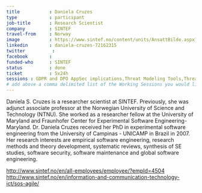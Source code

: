 ```yaml
---
title           : Daniela Cruzes
type            : participant
job-title       : Research Scientist
company         : SINTEF
travel-from     : Norway
image           : https://www.sintef.no/content/units/AnsattBilde.aspx?EmpId=4504
linkedin        : daniela-cruzes-72162315
twitter          :
facebook        :
funded-who      : SINTEF
status          : done
ticket          : 5x24h
sessions : GDPR and DPO AppSec implications,Threat Modeling Tools,Threat Modeling Diagramming Techniques,Threat Modeling Where do I Start?,Define Agile Security Practices,Agile Practices for Security Teams,Integrating Security into a Portfolio Kanban,Security Champions,Security Guidance and Feedback in IDE,Threat and Vulnerability Management Playbook,Writing Security Tests,JIRA Risk Workflow, DevSecOps vs SecDevOps,GraphQL Security Review,Hackathon Daily Sessions,Hackathon on avatao - Beyond OWASP Top Ten,Integrating Security into a Sales Channel,Top 10 2017 - Peer review of RC2,Integrating Security into an Spotify Model,Using Security Risks to Measure Agile Practices,SAMM Metrics for Enterprises,Closing party,Machine Learning and Security
# add above a comma delimited list of the Working Sessions you would like to attend (use the session's title)
---
```


Daniela S. Cruzes is a researcher scientist at SINTEF. Previously, she was adjunct associate professor at the Norwegian University of Science and Technology (NTNU). She worked as a researcher fellow at the University of Maryland and Fraunhofer Center for Experimental Software Engineering-Maryland. Dr. Daniela Cruzes received her PhD in experimental software engineering from the University of Campinas - UNICAMP in Brazil in 2007. Her research interests are empirical software engineering, research methods and theory development, systematic reviews, synthesis of SE studies, software security, software maintenance and global software engineering.

http://www.sintef.no/en/all-employees/employee/?empId=4504
http://www.sintef.no/en/information-and-communication-technology-ict/sos-agile/
